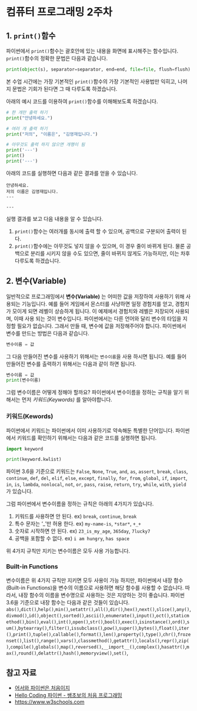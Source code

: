# 컴퓨터 프로그래밍 2주차
## 1. `print()`함수
파이썬에서 `print()`함수는 괄호안에 있는 내용을 화면에 표시해주는 함수입니다. `print()`함수의 정확한 문법은 다음과 같습니다.
```python
print(object(s), separator=separator, end=end, file=file, flush=flush)
```
본 수업 시간에는 가장 기본적인 `print()`함수의 가장 기본적인 사용법만 익히고, 나머지 문법은 기회가 된다면 그 때 다루도록 하겠습니다.

아래의 예시 코드를 이용하여 `print()`함수를 이해해보도록 하겠습니다.
```python
# 한 개만 출력 하기
print("안녕하세요.")

# 여러 개 출력 하기
print("저의", "이름은", "김영재입니다.")

# 아무것도 출력 하지 않으면 개행이 됨
print('---')
print()
print('---')
```
아래의 코드를 실행하면 다음과 같은 결과를 얻을 수 있습니다.
```
안녕하세요.
저의 이름은 김영재입니다.
---

---
```
실행 결과를 보고 다음 내용을 알 수 있습니다.
1. `print()`함수는 여러개를 동시에 출력 할 수 있으며, 공백으로 구분되어 출력이 된다.
2. `print()`함수에는 아무것도 넣지 않을 수 있으며, 이 경우 줄이 바뀌게 된다.
물론 공백으로 분리를 시키지 않을 수도 있으면, 줄이 바뀌지 않게도 가능하지만, 이는 차후 다루도록 하겠습니다.

## 2. 변수(Variable)
일반적으로 프로그래밍에서 **변수(Variable)** 는 어떠한 값을 저장하여 사용하기 위해 사용되는 기능입니다. 
예를 들어 게임에서 몬스터를 사냥하면 일정 경험치를 얻고, 경험치가 모이게 되면 레벨이 상승하게 됩니다. 이 예제에서 경험치와 레벨은 저장되어 사용되며, 이때 사용 되는 것이 변수입니다.
파이썬에서는 다른 언어와 달리 변수의 타입을 지정할 필요가 없습니다. 그래서 만들 때, 변수에 값을 저장해주어야 합니다. 파이썬에서 변수를 만드는 방법은 다음과 같습니다.

```python
변수이름 = 값
```

그 다음 만들어진 변수를 사용하기 위해서는 `변수이름`을 사용 하시면 됩니다. 예를 들어 만들어진 변수를 출력하기 위해서는 다음과 같이 하면 됩니다.

```python
변수이름 = 값
print(변수이름)
```

그럼 변수이름은 어떻게 정해야 할까요? 파이썬에서 변수이름을 정하는 규칙을 알기 위해서는 먼저 *키워드(Keywords)* 를 알아야합니다.

### 키워드(Kewords)
파이썬에서 키워드는 파이썬에서 이미 사용하기로 약속해둔 특별한 단어입니다. 파이썬에서 키워드를 확인하기 위해서는 다음과 같은 코드를 실행하면 됩니다.
```python
import keyword

print(keyword.kwlist)
```
파이썬 3.6을 기준으로 키워드는 `False`, `None`, `True`, `and`, `as`, `assert`, `break`, `class`, `continue`, `def`, `del`, `elif`, `else`, `except`, `finally`, `for`, `from`, `global`, `if`, `import`, `in`, `is`, `lambda`, `nonlocal`, `not`, `or`, `pass`, `raise`, `return`, `try`, `while`, `with`, `yield` 가 있습니다.

그럼 파이썬에서 변수이름을 정하는 규칙은 아래의 4가지가 있습니다.

1. 키워드를 사용하면 안 된다.
ex) `break`, `continue`, `break` 
2. 특수 문자는 ‘_’만 허용 한다.
ex) `my-name-is`, `*star*`, `+_+`
3. 숫자로 시작하면 안 된다.
ex) `23_is_my_age`, `365day`, `7lucky7`
4. 공백을 포함할 수 없다.
ex) `i am hungry`, `has space`

위 4가지 규칙만 지키는 변수이름은 모두 사용 가능합니다.
### Built-in Functions
변수이름은 위 4가지 규칙만 지키면 모두 사용이 가능 하지만, 파이썬에서 내장 함수(Built-in Functions)을 변수의 이름으로 사용하면 해당 함수를 사용할 수 없습니다. 따라서, 내장 함수의 이름을 변수명으로 사용하는 것은 지양하는 것이 좋습니다.
파이썬 3.6을 기준으로 내장 함수는 다음과 같은 것들이 있습니다.
`abs()`,`dict()`,`help()`,`min()`,`setattr()`,`all()`,`dir()`,`hex()`,`next()`,`slice()`,`any()`,`divmod()`,`id()`,`object()`,`sorted()`,`ascii()`,`enumerate()`,`input()`,`oct()`,`staticmethod()`,`bin()`,`eval()`,`int()`,`open()`,`str()`,`bool()`,`exec()`,`isinstance()`,`ord()`,`sum()`,`bytearray()`,`filter()`,`issubclass()`,`pow()`,`super()`,`bytes()`,`float()`,`iter()`,`print()`,`tuple()`,`callable()`,`format()`,`len()`,`property()`,`type()`,`chr()`,`frozenset()`,`list()`,`range()`,`vars()`,`classmethod()`,`getattr()`,`locals()`,`repr()`,`zip()`,`compile()`,`globals()`,`map()`,`reversed()`,`__import__()`,`complex()`,`hasattr()`,`max()`,`round()`,`delattr()`,`hash()`,`memoryview()`,`set()`,

## 참고 자료
* [어서와 파이썬은 처음이지](https://www.aladin.co.kr/shop/wproduct.aspx?ItemId=90414839)
* [Hello Coding 파이썬 - 쌩초보의 처음 프로그래밍](https://www.aladin.co.kr/shop/wproduct.aspx?ItemId=125405402)
* https://www.w3schools.com
